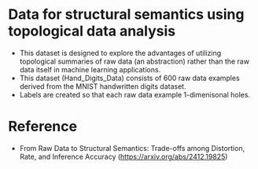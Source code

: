 # Data for structural semantics using topological data analysis
- This dataset is designed to explore the advantages of utilizing topological summaries of raw data (an abstraction) rather than the raw data itself in machine learning applications.
- This dataset (Hand_Digits_Data) consists of 600 raw data examples derived from the MNIST handwritten digits dataset.
- Labels are created so that each raw data example $1$-dimenisonal holes.

# Reference
- From Raw Data to Structural Semantics: Trade-offs among Distortion, Rate, and Inference Accuracy (https://arxiv.org/abs/2412.19825)
